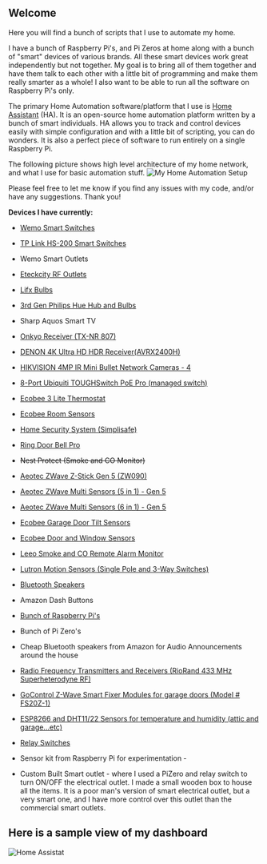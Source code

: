 ## Welcome

Here you will find a bunch of scripts that I use to automate my home.

I have a bunch of Raspberry Pi's, and Pi Zeros at home along with a bunch of "smart" devices of various brands. All these smart devices work great independently but not together. My goal is to bring all of them together and have them talk to each other with a little bit of programming and make them really smarter as a whole! I also want to be able to run all the software on Raspberry Pi's only.

The primary Home Automation software/platform that I use is [Home Assistant](https://home-assistant.io/) (HA). It is an open-source home automation platform written by a bunch of smart individuals. HA allows you to track and control devices easily with simple configuration and with a little bit of scripting, you can do wonders. It is also a perfect piece of software to run entirely on a single Raspberry Pi.

The following picture shows high level architecture of my home network, and what I use for basic automation stuff.
![My Home Automation Setup](https://github.com/skalavala/smarthome/blob/master/images/Home%20Automation%20Setup%20-%20Kalavala.jpg)

Please feel free to let me know if you find any issues with my code, and/or have any suggestions. Thank you!

**Devices I have currently:**

* <a href="http://amzn.to/2pairYc">Wemo Smart Switches</a>

* <a href="http://amzn.to/2qeilPx">TP Link HS-200 Smart Switches</a>

* Wemo Smart Outlets

* <a href="http://amzn.to/2pTIDFA">Eteckcity RF Outlets</a>

* <a href="http://amzn.to/2pTWaNm">Lifx Bulbs</a>

* <a href="http://amzn.to/2qefqX6">3rd Gen Philips Hue Hub and Bulbs</a>

* Sharp Aquos Smart TV

* <a href="http://amzn.to/2tVYN4b">Onkyo Receiver (TX-NR 807)</a>

* <a href="http://amzn.to/2tVYN4b">DENON 4K Ultra HD HDR Receiver(AVRX2400H)</a>

* <a href="http://amzn.to/2suiPhT">HIKVISION 4MP IR Mini Bullet Network Cameras - 4</a>

* <a href="http://amzn.to/2uOJxSX">8-Port Ubiquiti TOUGHSwitch PoE Pro (managed switch)</a>

* <a href="http://amzn.to/2tVYHtv">Ecobee 3 Lite Thermostat</a>

* <a href="http://amzn.to/2uuPAgl">Ecobee Room Sensors</a>

* <a href="http://amzn.to/2pTIpyv">Home Security System (Simplisafe)</a>

* <a href="http://amzn.to/2pVmS6y">Ring Door Bell Pro</a>

* ~~Nest Protect (Smoke and CO Monitor)~~

* <a href="http://amzn.to/2pa9uhO">Aeotec ZWave Z-Stick Gen 5 (ZW090)</a>

* <a href="http://amzn.to/2qdYUqa">Aeotec ZWave Multi Sensors (5 in 1) - Gen 5</a>

* <a href="http://amzn.to/2pV5yOT">Aeotec ZWave Multi Sensors (6 in 1) - Gen 5</a>

* <a href="http://amzn.to/2pTKVEL">Ecobee Garage Door Tilt Sensors</a>

* <a href="http://amzn.to/2pohSpI">Ecobee Door and Window Sensors</a>

* <a href="http://amzn.to/2papVuj">Leeo Smoke and CO Remote Alarm Monitor</a>

* <a href="http://amzn.to/2pV6SkH">Lutron Motion Sensors (Single Pole and 3-Way Switches) </a>

* <a href="http://amzn.to/2pU2V1Y">Bluetooth Speakers</a>

* Amazon Dash Buttons

* <a href="http://amzn.to/2p9RVhQ">Bunch of Raspberry Pi's</a>

* Bunch of Pi Zero's

* Cheap Bluetooth speakers from Amazon for Audio Announcements around the house

* <a href="http://amzn.to/2qe8PMo"> Radio Frequency Transmitters and Receivers (RioRand 433 MHz Superheterodyne RF)</a>

* <a href="http://amzn.to/2pV2wu1">GoControl Z-Wave Smart Fixer Modules for garage doors (Model # FS20Z-1)</a>

* <a href="http://amzn.to/2pV60wx">ESP8266 and DHT11/22 Sensors for temperature and humidity (attic and garage...etc)</a>

* <a href="http://amzn.to/2pTQ1kv">Relay Switches </a>

* Sensor kit from Raspberry Pi for experimentation - 

* Custom Built Smart outlet - where I used a PiZero and relay switch to turn ON/OFF the electrical outlet. I made a small wooden box to house all the items. It is a poor man's version of smart electrical outlet, but a very smart one, and I have more control over this outlet than the commercial smart outlets.


## Here is a sample view of my dashboard

<img src="https://github.com/skalavala/smarthome/blob/master/images/skalavala-.jpg" alt="Home Assistat" />
